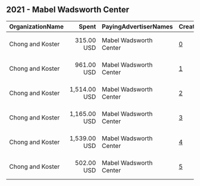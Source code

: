 ## 2021 - Mabel Wadsworth Center 
|OrganizationName|Spent|PayingAdvertiserNames|CreativeUrls|Impressions|Genders|AgeBrackets|CountryCodes|BillingAddresses|CandidateBallotInformation|
|:---|---:|:---|:---|---:|:---|:---|:---|:---|:---|
|Chong and Koster|315.00 USD|Mabel Wadsworth Center|[0](https://www.snap.com/political-ads/asset/8f40864077a026a87b17055c225ce5709fa6384e3e3cf920ba8a97874e555086?mediaType=png)|56,847|||united states|"1640 Rhode Island Ave. NW, Suite 600,Washington,20036,US"||
|Chong and Koster|961.00 USD|Mabel Wadsworth Center|[1](https://www.snap.com/political-ads/asset/ccf506e19e2b9876bdaaebe401e4ca5af9ae90a2ef904c10446b628a652bde52?mediaType=png)|191,604||40-|united states|"1640 Rhode Island Ave. NW, Suite 600,Washington,20036,US"||
|Chong and Koster|1,514.00 USD|Mabel Wadsworth Center|[2](https://www.snap.com/political-ads/asset/ba654f2154a75ffcf10833508955dd59eaf9939b4c53779afddd561cf0cf0721?mediaType=png)|317,412||40-|united states|"1640 Rhode Island Ave. NW, Suite 600,Washington,20036,US"||
|Chong and Koster|1,165.00 USD|Mabel Wadsworth Center|[3](https://www.snap.com/political-ads/asset/59ed566c88cb8a712997b58cc0f3032b85c9fdafd9e80f191e039bdcd57ef68b?mediaType=png)|245,545|||united states|"1640 Rhode Island Ave. NW, Suite 600,Washington,20036,US"||
|Chong and Koster|1,539.00 USD|Mabel Wadsworth Center|[4](https://www.snap.com/political-ads/asset/272882a7c207d88e43c07c1babb8b888fb5f2fd43f95c1965db116548668e403?mediaType=png)|315,361||40-|united states|"1640 Rhode Island Ave. NW, Suite 600,Washington,20036,US"||
|Chong and Koster|502.00 USD|Mabel Wadsworth Center|[5](https://www.snap.com/political-ads/asset/9bacc10bbde21be1f29e7bcdd4007c7095a81a3e29749754a16c464084dab361?mediaType=png)|96,554|||united states|"1640 Rhode Island Ave. NW, Suite 600,Washington,20036,US"||
